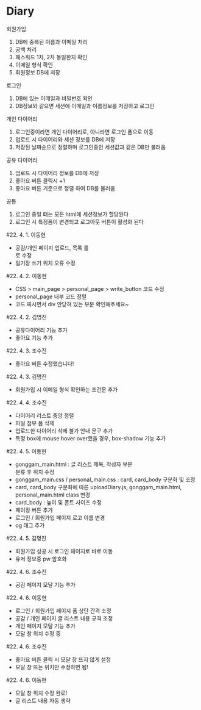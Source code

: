 # Diary
회원가입
1. DB에 중복된 이름과 이메일 처리
2. 공백 처리
3. 패스워드 1차, 2차 동일한지 확인
4. 이메일 형식 확인
5. 회원정보 DB에 저장

로그인
1. DB에 있는 이메일과 비밀번호 확인
2. DB정보와 같으면 세션에 이메일과 이름정보를 저장하고 로그인


개인 다이어리
1. 로그인중이라면 개인 다이어리로, 아니라면 로그인 폼으로 이동
2. 업로드 시 다이어리와 세션 정보를 DB에 저장
3. 저장된 날짜순으로 정렬하며 로그인중인 세션값과 같은 DB만 불러옴

공유 다이어리
1. 업로드 시 다이어리 정보를 DB에 저장
2. 좋아요 버튼 클릭시 +1
3. 좋아요 버튼 기준으로 정렬 하여 DB를 불러옴



공통
1. 로그인 중일 떄는 모든 html에 세션정보가 할당된다
2. 로그인 시 특정폼이 변경되고 로그아웃 버튼이 활성화 된다

#22. 4. 1. 이동현
- 공감/개인 페이지 업로드, 목록 <a> 를 <div> 로 수정
- 일기장 쓰기 위치 오류 수정

#22. 4. 2. 이동현
- CSS > main_page > personal_page > write_button 코드 수정
- personal_page 내부 코드 정렬
- 코드 짜시면서 div 안닫혀 있는 부분 확인해주세요~

#22. 4. 2. 김명진
- 공유다이어리 기능 추가
- 좋아요 기능 추가

#22. 4. 3. 조수진
- 좋아요 버튼 수정했습니다!

#22. 4. 3. 김명진
- 회원가입 시 이메일 형식 확인하는 조건문 추가
  
#22. 4. 4. 조수진
- 다이어리 리스트 중앙 정렬
- 파일 첨부 폼 삭제
- 업로드한 다이어리 삭제 불가 안내 문구 추가
- 특정 box에 mouse hover over했을 경우, box-shadow 기능 추가

#22. 4. 5. 이동현
- gonggam_main.html : 글 리스트 제목, 작성자 부분 <div> 분류 후 위치 수정
- gonggam_main.css / personal_main.css : card, card_body 구분화 및 조정
- card, card_body 구분화에 따른 uploadDiary.js, gonggam_main.html, personal_main.html class 변경
- card_body : 높이 및 폰트 사이즈 수정
- 페이징 버튼 추가
- 로그인 / 회원가입 페이지 로고 이름 변경
- og 태그 추가

#22. 4. 5. 김명진
- 회원가입 성공 시 로그인 페이지로 바로 이동
- 유저 정보중 pw 암호화

#22. 4. 6. 조수진
- 공감 페이지 모달 기능 추가

#22. 4. 6. 이동현
- 로그인 / 회원가입 페이지 폼 상단 간격 조정
- 공감 / 개인 페이지 글 리스트 내용 규격 조정
- 개인 페이지 모달 기능 추가
- 모달 창 위치 수정 중
  
#22. 4. 6. 조수진
- 좋아요 버튼 클릭 시 모달 창 뜨지 않게 설정
- 모달 창 뜨는 위치만 수정하면 됨!

#22. 4. 6. 이동현
- 모달 창 위치 수정 완료!
- 글 리스트 내용 자동 생략